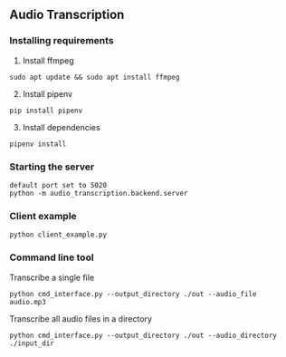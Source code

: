 ## Audio Transcription

### Installing requirements

1. Install ffmpeg
```
sudo apt update && sudo apt install ffmpeg
```
2. Install pipenv
```
pip install pipenv
```
3. Install dependencies
```
pipenv install
```

### Starting the server

```
default port set to 5020
python -m audio_transcription.backend.server
```

### Client example

```
python client_example.py
```

### Command line tool

Transcribe a single file
```
python cmd_interface.py --output_directory ./out --audio_file audio.mp3
```

Transcribe all audio files in a directory
```
python cmd_interface.py --output_directory ./out --audio_directory ./input_dir
```